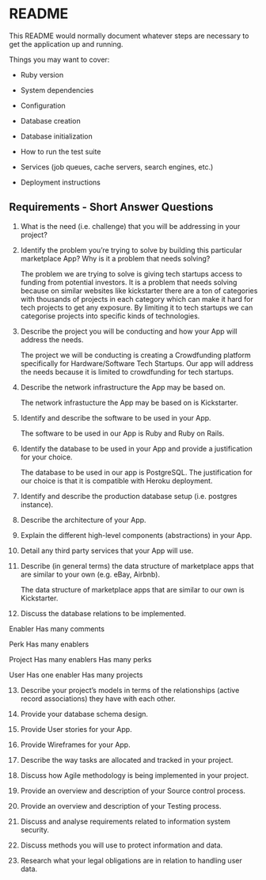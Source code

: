 # README

This README would normally document whatever steps are necessary to get the
application up and running.

Things you may want to cover:

* Ruby version

* System dependencies

* Configuration

* Database creation

* Database initialization

* How to run the test suite

* Services (job queues, cache servers, search engines, etc.)

* Deployment instructions

## Requirements - Short Answer Questions

1. What is the need (i.e. challenge) that you will be addressing in your project?

2. Identify the problem you’re trying to solve by building this particular marketplace App? Why is it a problem that needs solving?
    
    The problem we are trying to solve is giving tech startups access to funding from potential investors. It is a problem that needs solving because on similar websites like kickstarter there are a ton of categories with thousands of projects in each category which can make it hard for tech projects to get any exposure. By limiting it to tech startups we can categorise projects into specific kinds of technologies.

3. Describe the project you will be conducting and how your App will address the needs.

    The project we will be conducting is creating a Crowdfunding platform specifically for Hardware/Software Tech Startups. Our app will address the needs because it is limited to crowdfunding for tech startups.
  
4. Describe the network infrastructure the App may be based on.
  
    The network infrastucture the App may be based on is Kickstarter.

5. Identify and describe the software to be used in your App.

    The software to be used in our App is Ruby and Ruby on Rails.

6. Identify the database to be used in your App and provide a justification for your choice.

    The database to be used in our app is PostgreSQL. The justification for our choice is that it is compatible with Heroku deployment.

7. Identify and describe the production database setup (i.e. postgres instance).

8. Describe the architecture of your App.

9.  Explain the different high-level components (abstractions) in your App.

10.  Detail any third party services that your App will use.

11. Describe (in general terms) the data structure of marketplace apps that are similar to your own (e.g. eBay, Airbnb).

    The data structure of marketplace apps that are similar to our own is Kickstarter. 

12. Discuss the database relations to be implemented.

Enabler
Has many comments

Perk
Has many enablers

Project
Has many enablers
Has many perks

User
Has one enabler
Has many projects

13.  Describe your project’s models in terms of the relationships (active record associations) they have with each other.

14.  Provide your database schema design.

15.  Provide User stories for your App.

16.  Provide Wireframes for your App.

17.  Describe the way tasks are allocated and tracked in your project.

18.  Discuss how Agile methodology is being implemented in your project.

19.  Provide an overview and description of your Source control process.

20.  Provide an overview and description of your Testing process.

21.  Discuss and analyse requirements related to information system security.

22. Discuss methods you will use to protect information and data.

23. Research what your legal obligations are in relation to handling user data.

